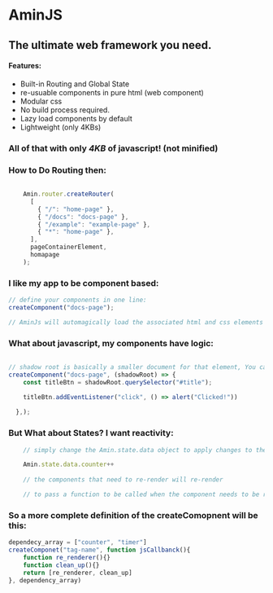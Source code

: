 # AminJS
## The ultimate web framework you need.

#### Features:


- Built-in Routing and Global State
- re-usuable components in pure html (web component)
- Modular css
- No build process required.
- Lazy load components by default
- Lightweight (only 4KBs)

### All of that with only *4KB* of javascript! (not minified)


### How to Do Routing then:
```javascript

    Amin.router.createRouter(
      [
        { "/": "home-page" },
        { "/docs": "docs-page" },
        { "/example": "example-page" },
        { "*": "home-page" },
      ],
      pageContainerElement,
      homapage
    );
```

### I like my app to be component based:
```javascript
// define your components in one line:
createComponent("docs-page");

// AminJs will automagically load the associated html and css elements in the /template directory
```
### What about javascript, my components have logic:
```javascript

// shadow root is basically a smaller document for that element, You can still access the original document if you want. 
createComponent("docs-page", (shadowRoot) => {
    const titleBtn = shadowRoot.querySelector("#title");
  
    titleBtn.addEventListener("click", () => alert("Clicked!"))

  },);

```

### But What about States? I want reactivity:

```javascript
    // simply change the Amin.state.data object to apply changes to the ui

    Amin.state.data.counter++
    
    // the components that need to re-render will re-render

    // to pass a function to be called when the component needs to be re-rendered, simply you can return two things in the jsCallback, the re-render function and the clean-up function, the cleanup function will be called when the function is un-mounted


```

### So a more complete definition of the createComopnent will be this:
```javascript
dependecy_array = ["counter", "timer"]
createComponet("tag-name", function jsCallbanck(){
    function re_renderer(){}
    function clean_up(){}
    return [re_renderer, clean_up]
}, dependency_array)

```
